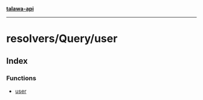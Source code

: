 [**talawa-api**](../../../README.md)

***

# resolvers/Query/user

## Index

### Functions

- [user](functions/user.md)
